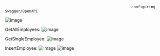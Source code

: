                                                               configuring Swagger/OpenAPI

![image](https://github.com/shardapatil/SwaggerDemo/assets/53011896/02a97741-092c-4161-8d03-75b219e471e3)

GetAllEmployees:
![image](https://github.com/shardapatil/SwaggerDemo/assets/53011896/d780e97d-1b17-44b6-8d39-b86a5dc783c8)

GetSingleEmployee:
![image](https://github.com/shardapatil/SwaggerDemo/assets/53011896/0be3cc45-23ff-424d-8711-9ef9f561d256)

InsertEmployee:
![image](https://github.com/shardapatil/SwaggerDemo/assets/53011896/5f352a7b-2d52-4aed-9da0-23f6021d2cdf)
![image](https://github.com/shardapatil/SwaggerDemo/assets/53011896/dc181fba-a638-4388-93d9-ee797bee0e38)
